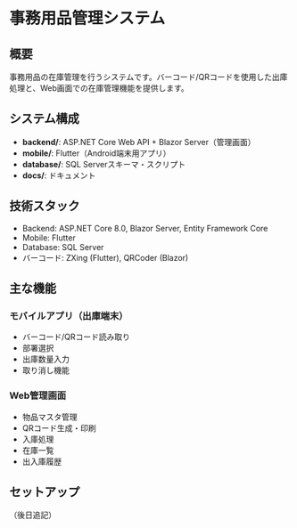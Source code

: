 # 事務用品管理システム

## 概要
事務用品の在庫管理を行うシステムです。バーコード/QRコードを使用した出庫処理と、Web画面での在庫管理機能を提供します。

## システム構成
- **backend/**: ASP.NET Core Web API + Blazor Server（管理画面）
- **mobile/**: Flutter（Android端末用アプリ）
- **database/**: SQL Serverスキーマ・スクリプト
- **docs/**: ドキュメント

## 技術スタック
- Backend: ASP.NET Core 8.0, Blazor Server, Entity Framework Core
- Mobile: Flutter
- Database: SQL Server
- バーコード: ZXing (Flutter), QRCoder (Blazor)

## 主な機能
### モバイルアプリ（出庫端末）
- バーコード/QRコード読み取り
- 部署選択
- 出庫数量入力
- 取り消し機能

### Web管理画面
- 物品マスタ管理
- QRコード生成・印刷
- 入庫処理
- 在庫一覧
- 出入庫履歴

## セットアップ
（後日追記）